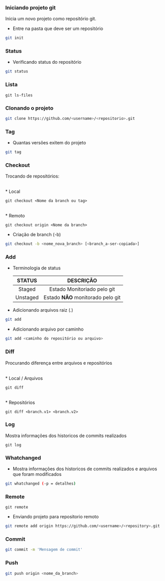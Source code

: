 
### Iniciando projeto git
Inicia um novo projeto como repositório git.
* Entre na pasta que deve ser um repositório
```bash
git init
```

### Status
* Verificando status do repositório
```bash
git status
```
### Lista 

    git ls-files


### Clonando o projeto
```bash
git clone https://github.com/<username>/<repositorio>.git
```


### Tag
* Quantas versões exitem do projeto
```bash
git tag
```
    
### Checkout
Trocando de repositórios:

<br>
* Local
    
    git checkout <Nome da branch ou tag>

<br>
* Remoto
    
    git checkout origin <Nome da branch>

* Criação de branch (-b)
```bash
git checkout -b <nome_nova_branch> [<branch_a-ser-copiada>]
```
### Add
* Terminologia de status

   | STATUS  | DESCRIÇÃO|
   |:----------:|:-------------:|
   | Staged   |    Estado Monitoriado pelo git   |
   | Unstaged   |    Estado **NÃO** monitorado pelo git   |
   
   
 * Adicionando arquivos raiz (.)
```bash
git add 
```
* Adicionando arquivo por caminho

```bash
git add <caminho do repositório ou arquivo>
```
    



### Diff

Procurando diferença entre arquivos e repositórios

<br>
* Local / Arquivos


    git diff

<br>
* Repositórios


    git diff <branch.v1> <branch.v2>


### Log
Mostra informações dos historicos de commits realizados

    git log
    
### Whatchanged
* Mostra informações dos historicos de commits realizados e arquivos que foram modificados
```bash
git whatchanged (-p = detalhes)
```


### Remote

    git remote
    
* Enviando projeto para repositorio remoto
```bash
git remote add origin https://github.com/<username>/<repository>.git
```
                
    

### Commit
```bash
git commit -m 'Mensagem de commit' 
```
      

### Push

```bash
git push origin <nome_da_branch>
```

